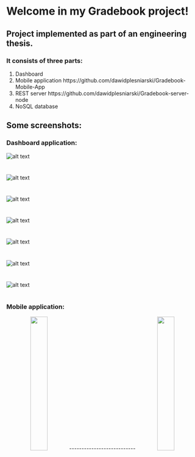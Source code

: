 # Welcome in my Gradebook project!

## Project implemented as part of an engineering thesis.

### It consists of three parts:

<ol>
  <li>Dashboard</li>
  <li>Mobile application https://github.com/dawidplesniarski/Gradebook-Mobile-App</li>
  <li>REST server https://github.com/dawidplesniarski/Gradebook-server-node</li>
  <li>NoSQL database</li>
</ol>

## Some screenshots:

### Dashboard application:

![alt text](https://user-images.githubusercontent.com/49324419/107115205-40a0c700-686b-11eb-8dfd-7f2502c140dc.png)
#
![alt text](https://user-images.githubusercontent.com/49324419/107115217-557d5a80-686b-11eb-9fac-56e0dbb8d084.png)
#
![alt text](https://user-images.githubusercontent.com/49324419/107115231-6af28480-686b-11eb-976f-381b109fbe20.png)
#
![alt text](https://user-images.githubusercontent.com/49324419/107115305-f4a25200-686b-11eb-8677-0b5187ba2a93.png)
#
![alt text](https://user-images.githubusercontent.com/49324419/107115313-097ee580-686c-11eb-8b9a-282836cf1fd9.png)
#
![alt text](https://user-images.githubusercontent.com/49324419/107115313-097ee580-686c-11eb-8b9a-282836cf1fd9.png)
#
![alt text](https://user-images.githubusercontent.com/49324419/107115332-3632fd00-686c-11eb-8e23-b123e004bdc8.png)
#

### Mobile application:

<p align="center">
<img src="https://user-images.githubusercontent.com/49324419/107115577-e81ef900-686d-11eb-884e-58bb66aea3c3.png" width="30%" height="30%">
  <span>---------------------------</span>
<img src="https://user-images.githubusercontent.com/49324419/107115581-f0773400-686d-11eb-8cb4-55c6174c038b.png" width="30%" height="30%"><br>
</p>

